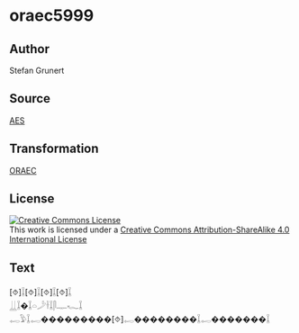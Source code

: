 # oraec5999

## Author

Stefan Grunert

## Source

[AES](https://github.com/simondschweitzer/aes)

## Transformation

[ORAEC](https://oraec.github.io/)

## License

<a rel="license" href="http://creativecommons.org/licenses/by-sa/4.0/"><img alt="Creative Commons License" style="border-width:0" src="https://i.creativecommons.org/l/by-sa/4.0/88x31.png" /></a><br />This work is licensed under a <a rel="license" href="http://creativecommons.org/licenses/by-sa/4.0/">Creative Commons Attribution-ShareAlike 4.0 International License</a>

## Text

[⯑]𓆼[⯑]𓆼[⯑]𓆼[⯑]𓆼<br>
𓋲𓆼�𓆼𓏏𓌳𓋽𓆼𓋴𓊃𓆑𓆼<br>
𓉻𓅱𓆼𓉻���������[⯑]𓉻��������𓆼𓉻�������𓆼<br>
